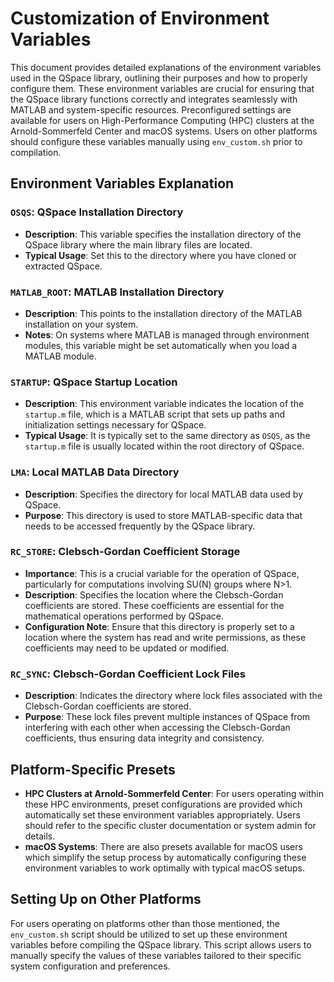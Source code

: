 # Customization of Environment Variables

This document provides detailed explanations of the environment variables used in the QSpace library, outlining their purposes and how to properly configure them. These environment variables are crucial for ensuring that the QSpace library functions correctly and integrates seamlessly with MATLAB and system-specific resources. Preconfigured settings are available for users on High-Performance Computing (HPC) clusters at the Arnold-Sommerfeld Center and macOS systems. Users on other platforms should configure these variables manually using `env_custom.sh` prior to compilation.

## Environment Variables Explanation

### `OSQS`: QSpace Installation Directory
- **Description**: This variable specifies the installation directory of the QSpace library where the main library files are located.
- **Typical Usage**: Set this to the directory where you have cloned or extracted QSpace.

### `MATLAB_ROOT`: MATLAB Installation Directory
- **Description**: This points to the installation directory of the MATLAB installation on your system.
- **Notes**: On systems where MATLAB is managed through environment modules, this variable might be set automatically when you load a MATLAB module.

### `STARTUP`: QSpace Startup Location
- **Description**: This environment variable indicates the location of the `startup.m` file, which is a MATLAB script that sets up paths and initialization settings necessary for QSpace.
- **Typical Usage**: It is typically set to the same directory as `OSQS`, as the `startup.m` file is usually located within the root directory of QSpace.

### `LMA`: Local MATLAB Data Directory
- **Description**: Specifies the directory for local MATLAB data used by QSpace.
- **Purpose**: This directory is used to store MATLAB-specific data that needs to be accessed frequently by the QSpace library.

### `RC_STORE`: Clebsch-Gordan Coefficient Storage
- **Importance**: This is a crucial variable for the operation of QSpace, particularly for computations involving SU(N) groups where N>1.
- **Description**: Specifies the location where the Clebsch-Gordan coefficients are stored. These coefficients are essential for the mathematical operations performed by QSpace.
- **Configuration Note**: Ensure that this directory is properly set to a location where the system has read and write permissions, as these coefficients may need to be updated or modified.

### `RC_SYNC`: Clebsch-Gordan Coefficient Lock Files
- **Description**: Indicates the directory where lock files associated with the Clebsch-Gordan coefficients are stored.
- **Purpose**: These lock files prevent multiple instances of QSpace from interfering with each other when accessing the Clebsch-Gordan coefficients, thus ensuring data integrity and consistency.

## Platform-Specific Presets

- **HPC Clusters at Arnold-Sommerfeld Center**: For users operating within these HPC environments, preset configurations are provided which automatically set these environment variables appropriately. Users should refer to the specific cluster documentation or system admin for details.
- **macOS Systems**: There are also presets available for macOS users which simplify the setup process by automatically configuring these environment variables to work optimally with typical macOS setups.

## Setting Up on Other Platforms

For users operating on platforms other than those mentioned, the `env_custom.sh` script should be utilized to set up these environment variables before compiling the QSpace library. This script allows users to manually specify the values of these variables tailored to their specific system configuration and preferences.

&nbsp;
